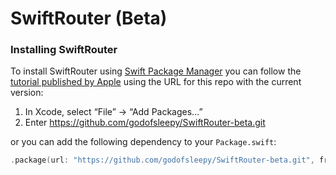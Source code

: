 # SwiftRouter (Beta)

### Installing SwiftRouter

To install SwiftRouter using [Swift Package Manager](https://github.com/apple/swift-package-manager) you can follow the [tutorial published by Apple](https://developer.apple.com/documentation/xcode/adding_package_dependencies_to_your_app) using the URL for this repo with the current version:

1. In Xcode, select “File” → “Add Packages...”
1. Enter https://github.com/godofsleepy/SwiftRouter-beta.git

or you can add the following dependency to your `Package.swift`:

```swift
.package(url: "https://github.com/godofsleepy/SwiftRouter-beta.git", from: "0.0.1")
```

